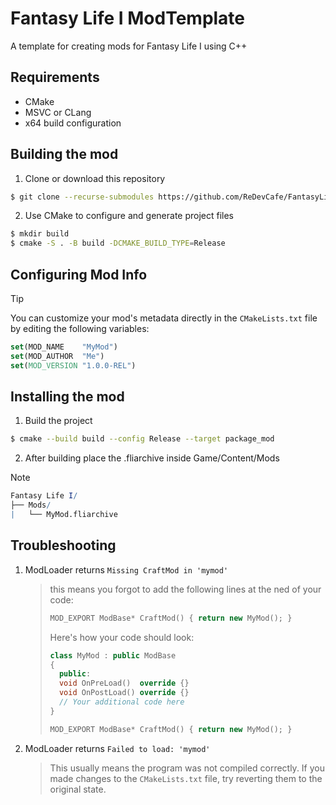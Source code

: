 # Fantasy Life I  ModTemplate
A template for creating mods for Fantasy Life I using C++

## Requirements
- CMake 
- MSVC or CLang
- x64 build configuration

## Building the mod
1. Clone or download this repository
```bash
$ git clone --recurse-submodules https://github.com/ReDevCafe/FantasyLifeI-ModTemplate MyMod
``` 

2. Use CMake to configure and generate project files
```bash
$ mkdir build
$ cmake -S . -B build -DCMAKE_BUILD_TYPE=Release
```

## Configuring Mod Info
> [!TIP]
> You can customize your mod's metadata directly in the `CMakeLists.txt` file by editing the following variables:
> ```cmake
> set(MOD_NAME    "MyMod")
> set(MOD_AUTHOR  "Me")
> set(MOD_VERSION "1.0.0-REL")
>```

## Installing the mod
1. Build the project
```bash
$ cmake --build build --config Release --target package_mod
```
2. After building place the .fliarchive inside Game/Content/Mods

> [!NOTE]  
> ```mathematica
> Fantasy Life I/
> ├── Mods/
> |   └── MyMod.fliarchive
> ```

## Troubleshooting
1. ModLoader returns `Missing CraftMod in 'mymod'`
    > this means you forgot to add the following lines at the ned of your code:
    > ```cpp
    > MOD_EXPORT ModBase* CraftMod() { return new MyMod(); }
    > ```
    > Here's how your code should look:
    > ```cpp
    > class MyMod : public ModBase
    > {
    >   public:
    >   void OnPreLoad()  override {}
    >   void OnPostLoad() override {}
    >   // Your additional code here
    > }
    > 
    > MOD_EXPORT ModBase* CraftMod() { return new MyMod(); }
    > ```

2. ModLoader returns `Failed to load: 'mymod'`
    > This usually means the program was not compiled correctly. If you made changes to the `CMakeLists.txt` file, try reverting them to the original state.